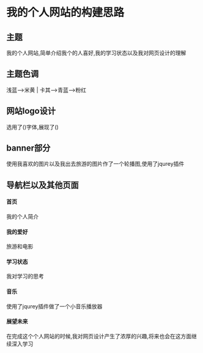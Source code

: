 # 我的个人网站的构建思路

## 主题

我的个人网站,简单介绍我个的人喜好,我的学习状态以及我对网页设计的理解

## 主题色调

浅蓝-->米黄 | 卡其-->青蓝-->粉红

## 网站logo设计

选用了()字体,展现了()

## banner部分

使用我喜欢的图片以及我出去旅游的图片作了一个轮播图,使用了jqurey插件

## 导航栏以及其他页面

#### 首页

我的个人简介

#### 我的爱好

旅游和电影

#### 学习状态

我对学习的思考

#### 音乐

使用了jqurey插件做了一个小音乐播放器

#### 展望未来

在完成这个个人网站的时候,我对网页设计产生了浓厚的兴趣,将来也会在这方面继续深入学习



